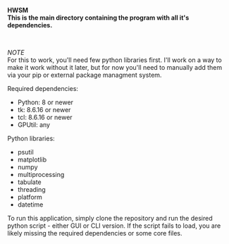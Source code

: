**HWSM**
<br>
**This is the main directory containing the program with all it's dependencies.**
<p>&nbsp;</p>

*NOTE*
<br>
For this to work, you'll need few python libraries first. I'll work on a way to make it work without it later, but for now you'll need to manually add them via your pip or external package managment system.

Required dependencies:
  - Python: 8 or newer
  - tk: 8.6.16 or newer
  - tcl: 8.6.16 or newer
  - GPUtil: any
    </p>
    
  Python libraries:
  - psutil
  - matplotlib
  - numpy
  - multiprocessing
  - tabulate
  - threading
  - platform
  - datetime

To run this application, simply clone the repository and run the desired python script - either GUI or CLI version. If the script fails to load, you are likely missing the required dependencies or some core files. 
    

